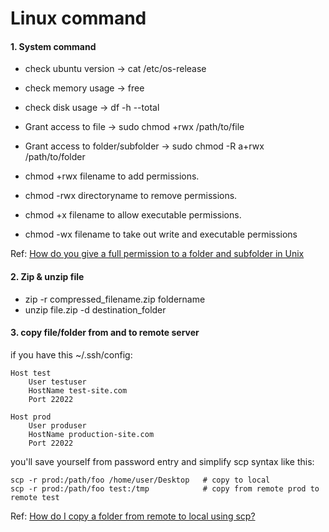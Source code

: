 # Linux command

#### 1. System command

- check ubuntu version -> cat /etc/os-release
- check memory usage -> free
- check disk usage -> df -h --total

- Grant access to file -> sudo chmod +rwx /path/to/file 
- Grant access to folder/subfolder -> sudo chmod -R a+rwx /path/to/folder
  
- chmod +rwx filename to add permissions.
- chmod -rwx directoryname to remove permissions.
- chmod +x filename to allow executable permissions.
- chmod -wx filename to take out write and executable permissions

Ref: [How do you give a full permission to a folder and subfolder in Unix](https://frameboxxindore.com/linux/how-do-i-give-full-permission-to-a-folder-and-subfolders-and-files-in-linux.html)

#### 2. Zip & unzip file
- zip -r compressed_filename.zip foldername
- unzip file.zip -d destination_folder

#### 3. copy file/folder from and to remote server
if you have this ~/.ssh/config:

```
Host test
    User testuser
    HostName test-site.com
    Port 22022

Host prod
    User produser
    HostName production-site.com
    Port 22022
```
you'll save yourself from password entry and simplify scp syntax like this:
```
scp -r prod:/path/foo /home/user/Desktop   # copy to local
scp -r prod:/path/foo test:/tmp            # copy from remote prod to remote test
```

Ref: [How do I copy a folder from remote to local using scp?](https://stackoverflow.com/questions/11304895/how-do-i-copy-a-folder-from-remote-to-local-using-scp)